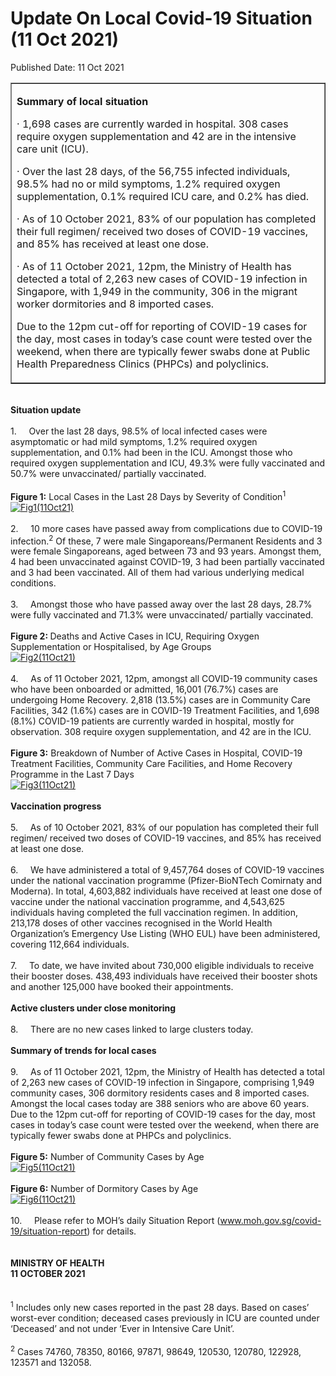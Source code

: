 <html>
    <meta http-equiv="Content-Type" content="text/html; charset=utf-8"/>
    <meta charset="utf-8"/>
    <title>Update On Local Covid-19 Situation (11 Oct 2021)</title>
    <body><h1>Update On Local Covid-19 Situation (11 Oct 2021)</h1>
    <p>Published Date: 11 Oct 2021</p> <table border="1" cellspacing="0" cellpadding="0" width="605"><tbody><tr><td width="605" valign="top"><p><strong>Summary of local situation</strong></p><p>· 1,698 cases are currently warded in hospital. 308 cases require oxygen supplementation and 42 are in the intensive care unit (ICU).</p><p>· Over the last 28 days, of the 56,755 infected individuals, 98.5% had no or mild symptoms, 1.2% required oxygen supplementation, 0.1% required ICU care, and 0.2% has died.</p><p>· As of 10 October 2021, 83% of our population has completed their full regimen/ received two doses of COVID-19 vaccines, and 85% has received at least one dose.</p><p>· As of 11 October 2021, 12pm, the Ministry of Health has detected a total of 2,263 new cases of COVID-19 infection in Singapore, with 1,949 in the community, 306 in the migrant worker dormitories and 8 imported cases.</p><p>Due to the 12pm cut-off for reporting of COVID-19 cases for the day, most cases in today’s case count were tested over the weekend, when there are typically fewer swabs done at Public Health Preparedness Clinics (PHPCs) and polyclinics.</p></td></tr></tbody></table><br><strong>Situation update</strong><br><br>1.&nbsp; &nbsp; &nbsp;Over the last 28 days, 98.5% of local infected cases were asymptomatic or had mild symptoms, 1.2% required oxygen supplementation, and 0.1% had been in the ICU. Amongst those who required oxygen supplementation and ICU, 49.3% were fully vaccinated and 50.7% were unvaccinated/ partially vaccinated.&nbsp;<br><br><strong>Figure 1:</strong> Local Cases in the Last 28 Days by Severity of Condition<sup>1</sup><br><div><a href="/images/librariesprovider5/covid-19-chart-(pr)/fig1(11oct21).png?sfvrsn=aad4c7b2_0"><img src="/images/librariesprovider5/covid-19-chart-(pr)/fig1(11oct21).png?sfvrsn=aad4c7b2_0" data-displaymode="Original" alt="Fig1(11Oct21)" title="Fig1(11Oct21)" data-openoriginalimageonclick="true"></a><br><br>2.&nbsp; &nbsp; &nbsp;10 more cases have passed away from complications due to COVID-19 infection.<sup>2</sup> Of these, 7 were male Singaporeans/Permanent Residents and 3 were female Singaporeans, aged between 73 and 93 years. Amongst them, 4 had been unvaccinated against COVID-19, 3 had been partially vaccinated and 3 had been vaccinated. All of them had various underlying medical conditions.&nbsp;<br><br>3.&nbsp; &nbsp; &nbsp;Amongst those who have passed away over the last 28 days, 28.7% were fully vaccinated and 71.3% were unvaccinated/ partially vaccinated.<br><br><strong>Figure 2: </strong>Deaths and Active Cases in ICU, Requiring Oxygen Supplementation or Hospitalised, by Age Groups<br><div><a href="/images/librariesprovider5/covid-19-chart-(pr)/fig2(11oct21).png?sfvrsn=d38ba1e2_0"><img src="/images/librariesprovider5/covid-19-chart-(pr)/fig2(11oct21).png?sfvrsn=d38ba1e2_0" data-displaymode="Original" alt="Fig2(11Oct21)" title="Fig2(11Oct21)" data-openoriginalimageonclick="true"></a><br><br>4.&nbsp; &nbsp; &nbsp;As of 11 October 2021, 12pm, amongst all COVID-19 community cases who have been onboarded or admitted, 16,001 (76.7%) cases are undergoing Home Recovery. 2,818 (13.5%) cases are in Community Care Facilities, 342 (1.6%) cases are in COVID-19 Treatment Facilities, and 1,698 (8.1%) COVID-19 patients are currently warded in hospital, mostly for observation. 308 require oxygen supplementation, and 42 are in the ICU.&nbsp;<br><br><strong>Figure 3:</strong> Breakdown of Number of Active Cases in Hospital, COVID-19 Treatment Facilities, Community Care Facilities, and Home Recovery Programme in the Last 7 Days<br><div><a href="/images/librariesprovider5/covid-19-chart-(pr)/fig3(11oct21).png?sfvrsn=cae8b055_0"><img src="/images/librariesprovider5/covid-19-chart-(pr)/fig3(11oct21).png?sfvrsn=cae8b055_0" data-displaymode="Original" alt="Fig3(11Oct21)" title="Fig3(11Oct21)" data-openoriginalimageonclick="true"></a><br><br><strong>Vaccination progress</strong><br><br>5.&nbsp; &nbsp; &nbsp;As of 10 October 2021, 83% of our population has completed their full regimen/ received two doses of COVID-19 vaccines, and 85% has received at least one dose.&nbsp;<br><br>6.&nbsp; &nbsp; &nbsp;We have administered a total of 9,457,764 doses of COVID-19 vaccines under the national vaccination programme (Pfizer-BioNTech Comirnaty and Moderna). In total, 4,603,882 individuals have received at least one dose of vaccine under the national vaccination programme, and 4,543,625 individuals having completed the full vaccination regimen. In addition, 213,178 doses of other vaccines recognised in the World Health Organization’s Emergency Use Listing (WHO EUL) have been administered, covering 112,664 individuals.<br><br>7.&nbsp; &nbsp; &nbsp;To date, we have invited about 730,000 eligible individuals to receive their booster doses. 438,493 individuals have received their booster shots and another 125,000 have booked their appointments.&nbsp;<br><br><div><strong>Active clusters under close monitoring</strong><br><br>8.&nbsp; &nbsp; &nbsp;There are no new cases linked to large clusters today.&nbsp;<br><br><strong>Summary of trends for local cases<br></strong><br>9.&nbsp; &nbsp; &nbsp;As of 11 October 2021, 12pm, the Ministry of Health has detected a total of 2,263 new cases of COVID-19 infection in Singapore, comprising 1,949 community cases, 306 dormitory residents cases and 8 imported cases. Amongst the local cases today are 388 seniors who are above 60 years. Due to the 12pm cut-off for reporting of COVID-19 cases for the day, most cases in today’s case count were tested over the weekend, when there are typically fewer swabs done at PHPCs and polyclinics.&nbsp;<br><br><strong>Figure 5:</strong> Number of Community Cases by Age<br><div><a href="/images/librariesprovider5/covid-19-chart-(pr)/fig5(11oct21).png?sfvrsn=c3fc245d_0"><img src="/images/librariesprovider5/covid-19-chart-(pr)/fig5(11oct21).png?sfvrsn=c3fc245d_0" data-displaymode="Original" alt="Fig5(11Oct21)" title="Fig5(11Oct21)" data-openoriginalimageonclick="true"></a><br></div></div></div><br><strong>Figure 6:</strong> Number of Dormitory Cases by Age</div></div><a href="/images/librariesprovider5/covid-19-chart-(pr)/fig6(11oct21).png?sfvrsn=cd8e647e_0"><img src="/images/librariesprovider5/covid-19-chart-(pr)/fig6(11oct21).png?sfvrsn=cd8e647e_0" data-displaymode="Original" alt="Fig6(11Oct21)" title="Fig6(11Oct21)" data-openoriginalimageonclick="true"></a><br><br>10.&nbsp; &nbsp; &nbsp;Please refer to MOH’s daily Situation Report (<a href="http://www.moh.gov.sg/covid-19/situation-report" title="" class="" target="">www.moh.gov.sg/covid-19/situation-report</a>) for details.&nbsp;<br><br><br><strong>MINISTRY OF HEALTH<br>11 OCTOBER 2021<br></strong><div><br><br><sup>1</sup> Includes only new cases reported in the past 28 days. Based on cases’ worst-ever condition; deceased cases previously in ICU are counted under ‘Deceased’ and not under ‘Ever in Intensive Care Unit’.<br><br><sup>2</sup> Cases 74760, 78350, 80166, 97871, 98649, 120530, 120780, 122928, 123571 and 132058.</div><br></body>
</html>